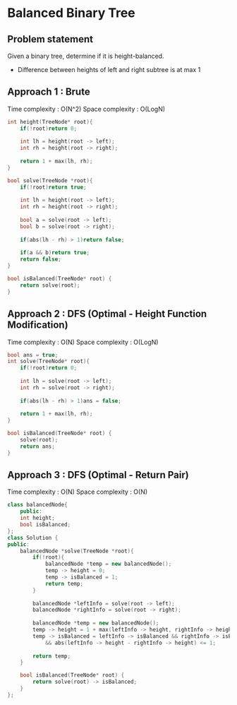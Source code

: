 # Balanced Binary Tree

## Problem statement

Given a binary tree, determine if it is height-balanced.
-  Difference between heights of left and right subtree is at max 1

## Approach 1 : Brute 

Time complexity : O(N^2)
Space complexity : O(LogN)

```cpp
int height(TreeNode* root){
    if(!root)return 0;
    
    int lh = height(root -> left);
    int rh = height(root -> right);
    
    return 1 + max(lh, rh);
}

bool solve(TreeNode *root){
    if(!root)return true;
    
    int lh = height(root -> left);
    int rh = height(root -> right);
    
    bool a = solve(root -> left);
    bool b = solve(root -> right);
    
    if(abs(lh - rh) > 1)return false;
    
    if(a && b)return true;
    return false;
}

bool isBalanced(TreeNode* root) {
    return solve(root);
}
```

## Approach 2 : DFS (Optimal - Height Function Modification)

Time complexity : O(N)
Space complexity : O(LogN)

```cpp
bool ans = true;
int solve(TreeNode* root){
    if(!root)return 0;
    
    int lh = solve(root -> left);
    int rh = solve(root -> right);
    
    if(abs(lh - rh) > 1)ans = false;
    
    return 1 + max(lh, rh);
}

bool isBalanced(TreeNode* root) {
    solve(root);
    return ans;
}
```

## Approach 3 : DFS (Optimal - Return Pair)

Time complexity : O(N)
Space complexity : O(N)

```cpp
class balancedNode{
    public:
    int height;
    bool isBalanced;
};
class Solution {
public:
    balancedNode *solve(TreeNode *root){
        if(!root){
            balancedNode *temp = new balancedNode();
            temp -> height = 0;
            temp -> isBalanced = 1;
            return temp;
        }
        
        balancedNode *leftInfo = solve(root -> left);
        balancedNode *rightInfo = solve(root -> right);
        
        balancedNode *temp = new balancedNode();
        temp -> height = 1 + max(leftInfo -> height, rightInfo -> height);
        temp -> isBalanced = leftInfo -> isBalanced && rightInfo -> isBalanced  // Left balance, right balanced itself balanced
            && abs(leftInfo -> height - rightInfo -> height) <= 1;
        
        return temp;
    }

    bool isBalanced(TreeNode* root) {
        return solve(root) -> isBalanced;
    }
};
```